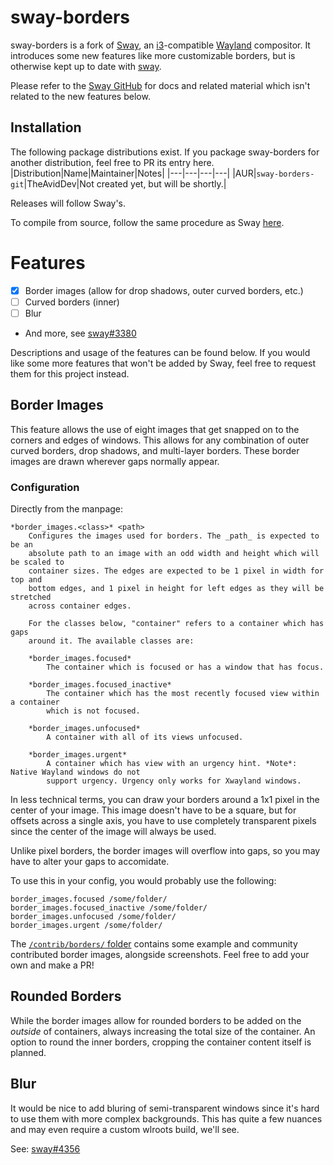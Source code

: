 # sway-borders

sway-borders is a fork of [Sway](https://swaywm.org), an [i3](https://i3wm.org/)-compatible [Wayland](http://wayland.freedesktop.org/) compositor. It introduces some new features like more customizable borders, but is otherwise kept up to date with [sway](https://github.com/swaywm/sway).

Please refer to the [Sway GitHub](https://github.com/swaywm/sway/) for docs and related material which isn't related to the new features below.

## Installation
The following package distributions exist. If you package sway-borders for another distribution, feel free to PR its entry here.
|Distribution|Name|Maintainer|Notes|
|---|---|---|---|
|AUR|`sway-borders-git`|TheAvidDev|Not created yet, but will be shortly.|

Releases will follow Sway's.

To compile from source, follow the same procedure as Sway [here](https://github.com/swaywm/sway#compiling-from-source).

# Features
 - [X] Border images (allow for drop shadows, outer curved borders, etc.)
 - [ ] Curved borders (inner)
 - [ ] Blur
 - And more, see [sway#3380](https://github.com/swaywm/sway/issues/3380)
 
Descriptions and usage of the features can be found below. If you would like some more features that won't be added by Sway, feel free to request them for this project instead.

## Border Images
This feature allows the use of eight images that get snapped on to the corners and edges of windows. This allows for any combination of outer curved borders, drop shadows, and multi-layer borders. These border images are drawn wherever gaps normally appear.

### Configuration
Directly from the manpage:
```
*border_images.<class>* <path>
	Configures the images used for borders. The _path_ is expected to be an
	absolute path to an image with an odd width and height which will be scaled to
	container sizes. The edges are expected to be 1 pixel in width for top and
	bottom edges, and 1 pixel in height for left edges as they will be stretched
	across container edges.

	For the classes below, "container" refers to a container which has gaps
	around it. The available classes are:
	
	*border_images.focused*
		The container which is focused or has a window that has focus.

	*border_images.focused_inactive*
		The container which has the most recently focused view within a container
		which is not focused.

	*border_images.unfocused*
		A container with all of its views unfocused.

	*border_images.urgent*
		A container which has view with an urgency hint. *Note*: Native Wayland windows do not
		support urgency. Urgency only works for Xwayland windows.
```

In less technical terms, you can draw your borders around a 1x1 pixel in the center of your image. This image doesn't have to be a square, but for offsets across a single axis, you have to use completely transparent pixels since the center of the image will always be used.

Unlike pixel borders, the border images will overflow into gaps, so you may have to alter your gaps to accomidate.

To use this in your config, you would probably use the following:
```
border_images.focused /some/folder/
border_images.focused_inactive /some/folder/
border_images.unfocused /some/folder/
border_images.urgent /some/folder/
```

The [`/contrib/borders/` folder](https://github.com/TheAvidDev/sway-borders/tree/master/contrib/borders/) contains some example and community contributed border images, alongside screenshots. Feel free to add your own and make a PR!

## Rounded Borders
While the border images allow for rounded borders to be added on the _outside_ of containers, always increasing the total size of the container. An option to round the inner borders, cropping the container content itself is planned.

## Blur
It would be nice to add bluring of semi-transparent windows since it's hard to use them with more complex backgrounds. This has quite a few nuances and may even require a custom wlroots build, we'll see.

See: [sway#4356](https://github.com/swaywm/sway/issues/4356)
